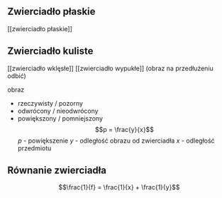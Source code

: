 
## Zwierciadło płaskie

[[zwierciadło płaskie]]

## Zwierciadło kuliste

[[zwierciadło wklęsłe]]
[[zwierciadło wypukłe]] (obraz na przedłużeniu odbić)

obraz
- rzeczywisty / pozorny
- odwrócony / nieodwrócony
- powiększony / pomniejszony
$$p = \frac{y}{x}$$
$p$ - powiększenie
$y$ - odległość obrazu od zwierciadła
$x$ - odległość przedmiotu

## Równanie zwierciadła

$$\frac{1}{f} = \frac{1}{x} + \frac{1}{y}$$
